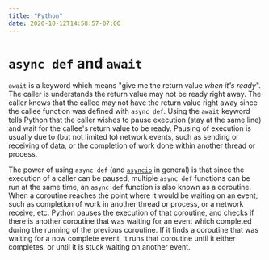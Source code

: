 ```yaml
---
title: "Python"
date: 2020-10-12T14:58:57-07:00
---
```


# `async def` and `await`

`await` is a keyword which means "give me the return value *when it's ready*".
The caller is understands the return value may not be ready right away. The
caller knows that the callee may not have the return value right away since the
callee function was defined with `async def`. Using the `await` keyword tells
Python that the caller wishes to pause execution (stay at the same line) and
wait for the callee's return value to be ready. Pausing of execution is usually
due to (but not limited to) network events, such as sending or receiving of
data, or the completion of work done within another thread or process.

The power of using `async def` (and
[`asyncio`](https://docs.python.org/3.7/library/asyncio-task.html) in general)
is that since the execution of a caller can be paused, multiple `async def`
functions can be run at the same time, an `async def` function is also known as
a coroutine. When a coroutine reaches the point where it would be waiting on an
event, such as completion of work in another thread or process, or a network
receive, etc. Python pauses the execution of that coroutine, and checks if there
is another coroutine that was waiting for an event which completed during the
running of the previous coroutine. If it finds a coroutine that was waiting for
a now complete event, it runs that coroutine until it either completes, or until
it is stuck waiting on another event.
